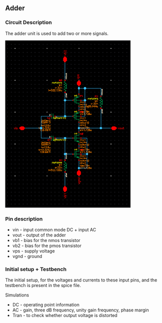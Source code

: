 ## Adder

### Circuit Description

The adder unit is used to add two or more signals.

![Circuit diagram](adder_schematic.tiff)

### Pin description

* vin - input common mode DC + input AC
* vout - output of the adder
* vb1 - bias for the nmos transistor
* vb2 - bias for the pmos transistor
* vps - supply voltage
* vgnd - ground

### Initial setup + Testbench

The initial setup, for the voltages and currents to these input pins, and the testbench is present in the spice file.

Simulations
* DC - operating point information
* AC - gain, three dB frequency, unity gain frequency, phase margin
* Tran - to check whether output voltage is distorted
